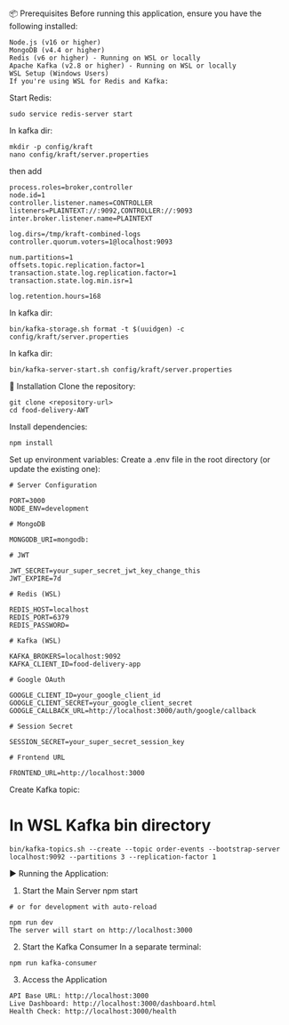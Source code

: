 📦 Prerequisites
   Before running this application, ensure you have the following installed:

    Node.js (v16 or higher)
    MongoDB (v4.4 or higher)
    Redis (v6 or higher) - Running on WSL or locally
    Apache Kafka (v2.8 or higher) - Running on WSL or locally
    WSL Setup (Windows Users)
    If you're using WSL for Redis and Kafka:

Start Redis:

    sudo service redis-server start
  In kafka dir:

    mkdir -p config/kraft
    nano config/kraft/server.properties
  then add

    process.roles=broker,controller
    node.id=1
    controller.listener.names=CONTROLLER
    listeners=PLAINTEXT://:9092,CONTROLLER://:9093
    inter.broker.listener.name=PLAINTEXT
    
    log.dirs=/tmp/kraft-combined-logs
    controller.quorum.voters=1@localhost:9093
    
    num.partitions=1
    offsets.topic.replication.factor=1
    transaction.state.log.replication.factor=1
    transaction.state.log.min.isr=1
    
    log.retention.hours=168

  In kafka dir:

    bin/kafka-storage.sh format -t $(uuidgen) -c config/kraft/server.properties
  
  In kafka dir:

    bin/kafka-server-start.sh config/kraft/server.properties

🚀 Installation
  Clone the repository:

    git clone <repository-url>
    cd food-delivery-AWT
  Install dependencies:

    npm install
    
  Set up environment variables:
    Create a .env file in the root directory (or update the existing one):

    # Server Configuration
    
    PORT=3000
    NODE_ENV=development
    
    # MongoDB
    
    MONGODB_URI=mongodb:
    
    # JWT
    
    JWT_SECRET=your_super_secret_jwt_key_change_this
    JWT_EXPIRE=7d
    
    # Redis (WSL)
    
    REDIS_HOST=localhost
    REDIS_PORT=6379
    REDIS_PASSWORD=
    
    # Kafka (WSL)
    
    KAFKA_BROKERS=localhost:9092
    KAFKA_CLIENT_ID=food-delivery-app
    
    # Google OAuth
    
    GOOGLE_CLIENT_ID=your_google_client_id
    GOOGLE_CLIENT_SECRET=your_google_client_secret
    GOOGLE_CALLBACK_URL=http://localhost:3000/auth/google/callback
    
    # Session Secret
    
    SESSION_SECRET=your_super_secret_session_key
    
    # Frontend URL
    
    FRONTEND_URL=http://localhost:3000

  Create Kafka topic:

  # In WSL Kafka bin directory

    bin/kafka-topics.sh --create --topic order-events --bootstrap-server localhost:9092 --partitions 3 --replication-factor 1
▶️ Running the Application:

  1. Start the Main Server
     npm start

    # or for development with auto-reload

    npm run dev
    The server will start on http://localhost:3000

  2. Start the Kafka Consumer
   In a separate terminal:

    npm run kafka-consumer 
    
  3. Access the Application
     
    API Base URL: http://localhost:3000
    Live Dashboard: http://localhost:3000/dashboard.html
    Health Check: http://localhost:3000/health
